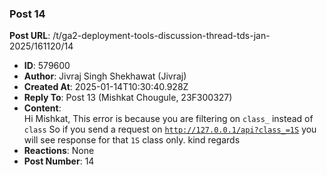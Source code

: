 ### Post 14
**Post URL**: /t/ga2-deployment-tools-discussion-thread-tds-jan-2025/161120/14
- **ID**: 579600
- **Author**: Jivraj Singh Shekhawat (Jivraj)
- **Created At**: 2025-01-14T10:30:40.928Z
- **Reply To**: Post 13 (Mishkat Chougule, 23F300327)
- **Content**:  
  Hi Mishkat,
This error is because you are filtering on <code>class_</code> instead of <code>class</code>
So if you send a request on <code>http://127.0.0.1/api?class_=1S</code> you will see response for that <code>1S</code> class only.
kind regards
- **Reactions**: None
- **Post Number**: 14

